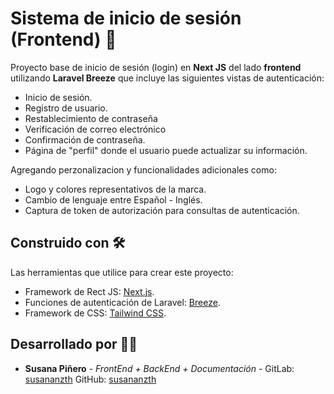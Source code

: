 # Sistema de inicio de sesión (Frontend) 📲

Proyecto base de inicio de sesión (login) en **Next JS** del lado **frontend** utilizando **Laravel Breeze** que incluye las siguientes vistas de autenticación:
* Inicio de sesión.
* Registro de usuario.
* Restablecimiento de contraseña
* Verificación de correo electrónico
* Confirmación de contraseña.
* Página de "perfil" donde el usuario puede actualizar su información.

Agregando perzonalizacion y funcionalidades adicionales como:
* Logo y colores representativos de la marca.
* Cambio de lenguaje entre Español - Inglés.
* Captura de token de autorización para consultas de autenticación.

## Construido con 🛠️

Las herramientas que utilice para crear este proyecto:

* Framework de Rect JS: [Next.js](https://nextjs.org).
* Funciones de autenticación de Laravel: [Breeze](https://laravel.com/docs/10.x/starter-kits#breeze-and-next).
* Framework de CSS: [Tailwind CSS](https://tailwindcss.com/).

## Desarrollado por 👩‍💻

* **Susana Piñero** - *FrontEnd + BackEnd + Documentación* - GitLab: [susananzth](https://gitlab.com/susananzth) GitHub: [susananzth](https://github.com/susananzth)